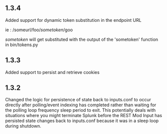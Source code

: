 1.3.4
-----

Added support for dynamic token substitution in the endpoint URL

ie : /someurl/foo/$sometoken$/goo 

$sometoken$ will get substituted with the output of the 'sometoken' function
in bin/tokens.py

1.3.3
-----
Added support to persist and retrieve cookies

1.3.2
-----
Changed the logic for persistence of state back to inputs.conf to occur directly after polling/event indexing has completed rather than waiting for the polling loop frequency sleep period to exit. This potentially deals with situations where you might terminate Splunk before the REST Mod Input has persisted state changes back to inputs.conf because it was in a sleep loop during shutdown.